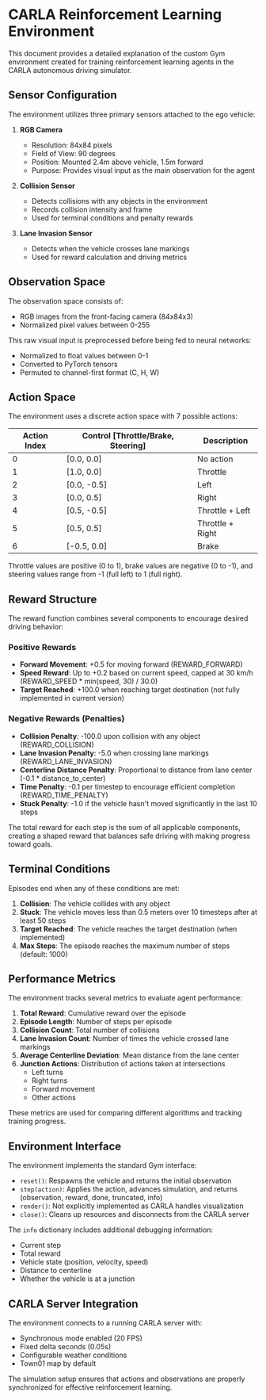 # CARLA Reinforcement Learning Environment

This document provides a detailed explanation of the custom Gym environment created for training reinforcement learning agents in the CARLA autonomous driving simulator.

## Sensor Configuration

The environment utilizes three primary sensors attached to the ego vehicle:

1. **RGB Camera**
   - Resolution: 84x84 pixels
   - Field of View: 90 degrees
   - Position: Mounted 2.4m above vehicle, 1.5m forward
   - Purpose: Provides visual input as the main observation for the agent

2. **Collision Sensor**
   - Detects collisions with any objects in the environment
   - Records collision intensity and frame
   - Used for terminal conditions and penalty rewards

3. **Lane Invasion Sensor**
   - Detects when the vehicle crosses lane markings
   - Used for reward calculation and driving metrics

## Observation Space

The observation space consists of:
- RGB images from the front-facing camera (84x84x3)
- Normalized pixel values between 0-255

This raw visual input is preprocessed before being fed to neural networks:
- Normalized to float values between 0-1
- Converted to PyTorch tensors
- Permuted to channel-first format (C, H, W)

## Action Space

The environment uses a discrete action space with 7 possible actions:

| Action Index | Control [Throttle/Brake, Steering] | Description      |
|--------------|----------------------------------|------------------|
| 0            | [0.0, 0.0]                       | No action        |
| 1            | [1.0, 0.0]                       | Throttle         |
| 2            | [0.0, -0.5]                      | Left             |
| 3            | [0.0, 0.5]                       | Right            |
| 4            | [0.5, -0.5]                      | Throttle + Left  |
| 5            | [0.5, 0.5]                       | Throttle + Right |
| 6            | [-0.5, 0.0]                      | Brake            |

Throttle values are positive (0 to 1), brake values are negative (0 to -1), and steering values range from -1 (full left) to 1 (full right).

## Reward Structure

The reward function combines several components to encourage desired driving behavior:

### Positive Rewards
- **Forward Movement**: +0.5 for moving forward (REWARD_FORWARD)
- **Speed Reward**: Up to +0.2 based on current speed, capped at 30 km/h (REWARD_SPEED * min(speed, 30) / 30.0)
- **Target Reached**: +100.0 when reaching target destination (not fully implemented in current version)

### Negative Rewards (Penalties)
- **Collision Penalty**: -100.0 upon collision with any object (REWARD_COLLISION)
- **Lane Invasion Penalty**: -5.0 when crossing lane markings (REWARD_LANE_INVASION)
- **Centerline Distance Penalty**: Proportional to distance from lane center (-0.1 * distance_to_center)
- **Time Penalty**: -0.1 per timestep to encourage efficient completion (REWARD_TIME_PENALTY)
- **Stuck Penalty**: -1.0 if the vehicle hasn't moved significantly in the last 10 steps

The total reward for each step is the sum of all applicable components, creating a shaped reward that balances safe driving with making progress toward goals.

## Terminal Conditions

Episodes end when any of these conditions are met:

1. **Collision**: The vehicle collides with any object
2. **Stuck**: The vehicle moves less than 0.5 meters over 10 timesteps after at least 50 steps
3. **Target Reached**: The vehicle reaches the target destination (when implemented)
4. **Max Steps**: The episode reaches the maximum number of steps (default: 1000)

## Performance Metrics

The environment tracks several metrics to evaluate agent performance:

1. **Total Reward**: Cumulative reward over the episode
2. **Episode Length**: Number of steps per episode
3. **Collision Count**: Total number of collisions
4. **Lane Invasion Count**: Number of times the vehicle crossed lane markings
5. **Average Centerline Deviation**: Mean distance from the lane center
6. **Junction Actions**: Distribution of actions taken at intersections
   - Left turns
   - Right turns
   - Forward movement
   - Other actions

These metrics are used for comparing different algorithms and tracking training progress.

## Environment Interface

The environment implements the standard Gym interface:

- `reset()`: Respawns the vehicle and returns the initial observation
- `step(action)`: Applies the action, advances simulation, and returns (observation, reward, done, truncated, info)
- `render()`: Not explicitly implemented as CARLA handles visualization
- `close()`: Cleans up resources and disconnects from the CARLA server

The `info` dictionary includes additional debugging information:
- Current step
- Total reward
- Vehicle state (position, velocity, speed)
- Distance to centerline
- Whether the vehicle is at a junction

## CARLA Server Integration

The environment connects to a running CARLA server with:
- Synchronous mode enabled (20 FPS)
- Fixed delta seconds (0.05s)
- Configurable weather conditions
- Town01 map by default

The simulation setup ensures that actions and observations are properly synchronized for effective reinforcement learning. 